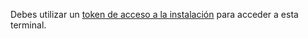 Debes utilizar un [token de acceso a la instalación](/apps/building-github-apps/authenticating-with-github-apps/#authenticating-as-an-installation) para acceder a esta terminal.
